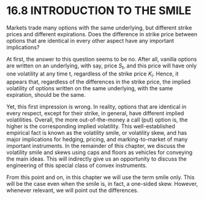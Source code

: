 # 16.8 INTRODUCTION TO THE SMILE  

Markets trade many options with the same underlying, but different strike prices and different expirations. Does the difference in strike price between options that are identical in every other aspect have any important implications?  

At first, the answer to this question seems to be no. After all, vanilla options are written on an underlying, with say, price $S_{t},$ and this price will have only one volatility at any time t, regardless of the strike price $K_{i}.$ Hence, it appears that, regardless of the differences in the strike price, the implied volatility of options written on the same underlying, with the same expiration, should be the same.  

Yet, this first impression is wrong. In reality, options that are identical in every respect, except for their strike, in general, have different implied volatilities. Overall, the more out-of-the-money a call (put) option is, the higher is the corresponding implied volatility. This well-established empirical fact is known as the volatility smile, or volatility skew, and has major implications for hedging, pricing, and marking-to-market of many important instruments. In the remainder of this chapter, we discuss the volatility smile and skews using caps and floors as vehicles for conveying the main ideas. This will indirectly give us an opportunity to discuss the engineering of this special class of convex instruments.  

From this point and on, in this chapter we will use the term smile only. This will be the case even when the smile is, in fact, a one-sided skew. However, whenever relevant, we will point out the differences.  
